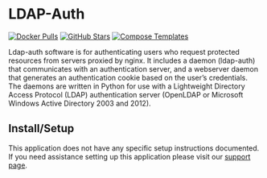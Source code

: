 # LDAP-Auth

[![Docker Pulls](https://img.shields.io/docker/pulls/linuxserver/ldap-auth?style=flat-square&color=607D8B&label=docker%20pulls&logo=docker)](https://hub.docker.com/r/linuxserver/ldap-auth)
[![GitHub Stars](https://img.shields.io/github/stars/linuxserver/docker-ldap-auth?style=flat-square&color=607D8B&label=github%20stars&logo=github)](https://github.com/linuxserver/docker-ldap-auth)
[![Compose Templates](https://img.shields.io/static/v1?style=flat-square&color=607D8B&label=compose&message=templates)](https://github.com/GhostWriters/DockSTARTer/tree/main/compose/.apps/ldapauth)

Ldap-auth software is for authenticating users who request protected resources
from servers proxied by nginx. It includes a daemon (ldap-auth) that
communicates with an authentication server, and a webserver daemon that
generates an authentication cookie based on the user’s credentials. The daemons
are written in Python for use with a Lightweight Directory Access Protocol
(LDAP) authentication server (OpenLDAP or Microsoft Windows Active Directory
2003 and 2012).

## Install/Setup

This application does not have any specific setup instructions documented. If
you need assistance setting up this application please visit our
[support page](https://dockstarter.com/basics/support/).

